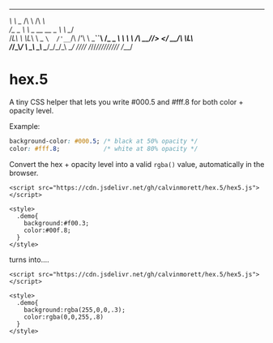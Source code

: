   
  __ __     __                         ______    
 _\ \\ \__ /\ \                       /\  ___\   
/\__  _  _\\ \ \___      __   __  _   \ \ \__/   
\/_L\ \\ \L_\ \  _ `\  /'__`\/\ \/'\   \ \___``\ 
  /\_   _  _\\ \ \ \ \/\  __/\/>  </  __\/\ \L\ \
  \/_/\_\\_\/ \ \_\ \_\ \____\/\_/\_\/\_\\ \____/
     \/_//_/   \/_/\/_/\/____/\//\/_/\/_/ \/___/ 
                                                 

# hex.5
A tiny CSS helper that lets you write #000.5 and #fff.8 for both color + opacity level. 


Example: 
```css
background-color: #000.5; /* black at 50% opacity */
color: #fff.8;            /* white at 80% opacity */
```

Convert the hex + opacity level into a valid `rgba()` value, automatically in the browser.

```
<script src="https://cdn.jsdelivr.net/gh/calvinmorett/hex.5/hex5.js"></script>

<style>
  .demo{
    background:#f00.3;
    color:#00f.8;
  }
</style>
```

turns into....

```
<script src="https://cdn.jsdelivr.net/gh/calvinmorett/hex.5/hex5.js"></script>

<style>
  .demo{
    background:rgba(255,0,0,.3);
    color:rgba(0,0,255,.8)
  }
</style>
```
